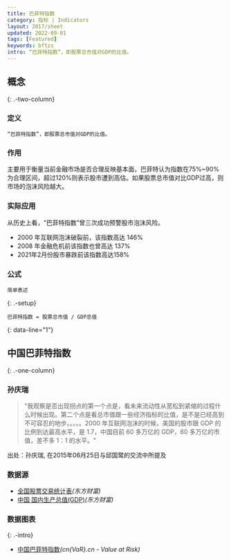 ```yaml
---
title: 巴菲特指数
category: 指标 | Indicators
layout: 2017/sheet
updated: 2022-09-01
tags: [Featured]
keywords: bftzs 
intro: “巴菲特指数”，即股票总市值对GDP的比值。
---
```


## 概念
{: .-two-column}

### 定义
```
“巴菲特指数”，即股票总市值对GDP的比值。
```

### 作用
主要用于衡量当前金融市场是否合理反映基本面，巴菲特认为指数在75%~90%为合理区间，超过120%则表示股市遭到高估。如果股票总市值对比GDP过高，则市场的泡沫风险越大。

### 实际应用
从历史上看，“巴菲特指数”曾三次成功预警股市泡沫风险。
- 2000 年互联网泡沫破裂前，该指数高达 146%
- 2008 年金融危机前该指数也曾高达 137%
- 2021年2月份股市暴跌前该指数高达158%


### 公式
```
简单表述
```
{: .-setup}

```
巴菲特指数 = 股票总市值 / GDP总值
```
{: data-line="1"}


## 中国巴菲特指数
{: .-one-column}
### 孙庆瑞
>"我观察是否出现拐点的第一个点是，看未来流动性从宽松到紧缩的过程什么时候出现。第二个点是看总市值跟一些经济指标的比值，是不是已经高到不可容忍的地步。。。。。2000 年互联网泡沫的时候，美国的股市跟 GDP 的比例到达最高水平，是 1.7，中国目前 60 多万亿的 GDP，60 多万亿的市值，差不多 1：1 的水平。"

出处：孙庆瑞, 在2015年06月25日与邱国鹭的交流中所提及

### 数据源
- [全国股票交易统计表](http://data.eastmoney.com/cjsj/gpjytj.html)_(东方财富)_
- [中国 国内生产总值(GDP)](http://data.eastmoney.com/cjsj/gdp.html)_(东方财富)_


### 数据图表
{: .-intro}
- [中国巴菲特指数](https://cnvar.cn/indicators/chinese-buffett-indicator.html)_(cn{VaR}.cn - Value at Risk)_
